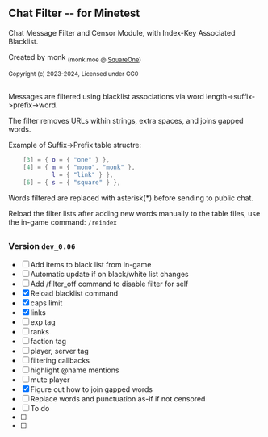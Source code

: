 ## Chat Filter -- for Minetest

Chat Message Filter and Censor Module, with Index-Key Associated Blacklist.

Created by monk <sub>(monk.moe @ [SquareOne](https://discord.gg/pE4Tu3cf23))</sub>

<sup>Copyright (c) 2023-2024, Licensed under CC0</sup>

##
Messages are filtered using blacklist associations via word length->suffix->prefix->word.

The filter removes URLs within strings, extra spaces, and joins gapped words.

Example of Suffix->Prefix table structre:
```lua
	[3] = { o = { "one" } },
	[4] = { m = { "mono", "monk" },
			l = { "link" } },
	[6] = { s = { "square" } },
```
Words filtered are replaced with asterisk(*) before sending to public chat.

Reload the filter lists after adding new words manually to the table files, use the in-game command: `/reindex`

##
### Version **`dev_0.06`**
- [ ] Add items to black list from in-game
- [ ] Automatic update if on black/white list changes
- [ ] Add /filter_off command to disable filter for self
- [X] Reload blacklist command
- [X] caps limit
- [X] links
- [ ] exp tag
- [ ] ranks
- [ ] faction tag
- [ ] player, server tag
- [ ] filtering callbacks
- [ ] highlight @name mentions
- [ ] mute player
- [X] Figure out how to join gapped words
- [ ] Replace words and punctuation as-if if not censored
- [ ] To do
- [ ] 
- [ ] 